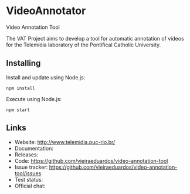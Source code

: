 # VideoAnnotator
Video Annotation Tool

The VAT Project aims to develop a tool for automatic annotation of videos for the Telemídia laboratory of the Pontifical Catholic University.

Installing
----------

Install and update using Node.js:

    npm install


Execute using Node.js:

    npm start

Links
-----

* Website: http://www.telemidia.puc-rio.br/
* Documentation: 
* Releases: 
* Code: https://github.com/vieiraeduardos/video-annotation-tool
* Issue tracker: https://github.com/vieiraeduardos/video-annotation-tool/issues
* Test status: 
* Official chat: 
